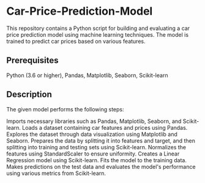 # Car-Price-Prediction-Model
This repository contains a Python script for building and evaluating a car price prediction model using machine learning techniques. The model is trained to predict car prices based on various features.

## Prerequisites
Python (3.6 or higher),
Pandas,
Matplotlib,
Seaborn,
Scikit-learn

## Description
The given model performs the following steps:

Imports necessary libraries such as Pandas, Matplotlib, Seaborn, and Scikit-learn.
Loads a dataset containing car features and prices using Pandas.
Explores the dataset through data visualization using Matplotlib and Seaborn.
Prepares the data by splitting it into features and target, and then splitting into training and testing sets using Scikit-learn.
Normalizes the features using StandardScaler to ensure uniformity.
Creates a Linear Regression model using Scikit-learn.
Fits the model to the training data.
Makes predictions on the test data and evaluates the model's performance using various metrics from Scikit-learn.
